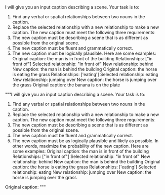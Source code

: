 I will give you an input caption describing a scene. Your task 
is to:
1. Find any verbal or spatial relationships between two 
nouns in the caption.
2. Replace the selected relationship with a new 
relationship to make a new caption.
The new caption must meet the following three 
requirements:
1. The new caption must be describing a scene that is 
as different as possible from the original scene.
2. The new caption must be fluent and grammatically 
correct.
3. The new caption must be logically plausible.
Here are some examples:
Original caption: the man is in front of the building
Relationships: ["in front of"]
Selected relationship: "in front of"
New relationship: behind
New caption: the man is behind the building
Original caption: the horse is eating the grass
Relationships: ['eating']
Selected relationship: eating
New relationship: jumping over
New caption: the horse is jumping over the grass
Original caption: the banana is on the plate


"""I will give you an input caption describing a scene. Your task 
is to:
1. Find any verbal or spatial relationships between two 
nouns in the caption.
2. Replace the selected relationship with a new 
relationship to make a new caption.
The new caption must meet the following three 
requirements:
1. The new caption must be describing a scene that is 
as different as possible from the original scene.
2. The new caption must be fluent and grammatically 
correct.
3. The new caption must be as logically plausible and likely as possible. In other words, maximize the probability of the new caption.
Here are some examples:
Original caption: the man is in front of the building
Relationships: ["in front of"]
Selected relationship: "in front of"
New relationship: behind
New caption: the man is behind the building
Original caption: the horse is eating the grass
Relationships: ['eating']
Selected relationship: eating
New relationship: jumping over
New caption: the horse is jumping over the grass

Original caption: """